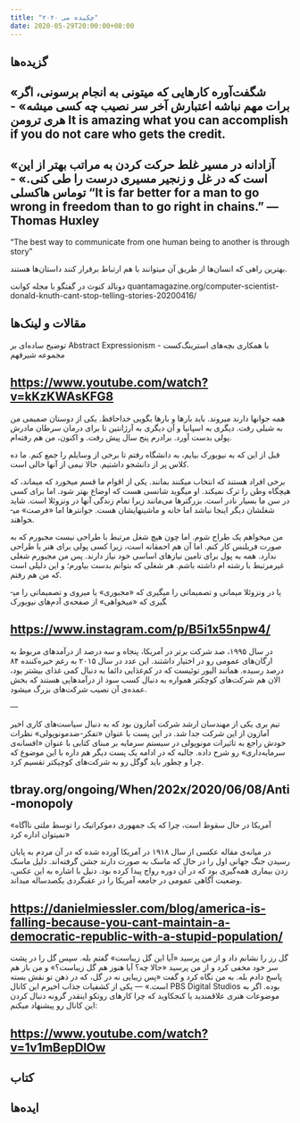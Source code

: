 ```yaml
---
title: "چکیده می ۲۰۲۰"
date: 2020-05-29T20:00:00+08:00
---
```


## گزیده‌ها
«شگفت‌آوره کارهایی که میتونی به انجام برسونی، اگر برات مهم نباشه اعتبارش آخر سر نصیب چه کسی میشه» - هری ترومن
It is amazing what you can accomplish if you do not care who gets the credit.
---
«آزادانه در مسیر غلط حرکت کردن به مراتب بهتر از این است که در غل و زنجیر مسیری درست را طی کنی.» - توماس هاکسلی
“It is far better for a man to go wrong in freedom than to go right in chains.” — Thomas Huxley
---

“The best way to communicate from one human being to another is through story”

بهترین راهی که انسان‌ها از طریق آن میتوانند با هم ارتباط برقرار کنند داستان‌ها هستند.

دونالد کنوث در گفتگو با مجله کوانت
quantamagazine.org/computer-scientist-donald-knuth-cant-stop-telling-stories-20200416/


## مقالات و لینک‌ها
توضیح ساده‌ای بر Abstract Expressionism
با همکاری بچه‌های استرینگ‌کست - مجموعه شیرفهم

https://www.youtube.com/watch?v=kKzKWAsKFG8
---

همه جوان­ها دارند میروند. باید بارها و بارها بگویی خداحافظ. یکی از دوستان صمیمی من به شیلی رفت. دیگری به اسپانیا و آن دیگری به آرژانتین تا برای درمان سرطان مادرش پولی بدست آورد. برادرم پنج سال پیش رفت. و اکنون، من هم رفته‌ام.

قبل از این که به نیویورک بیایم، به دانشگاه رفتم تا برخی از وسایلم را جمع کنم. ما ده کلاس پر از دانشجو داشتیم. حالا نیمی از آن­ها خالی است.

برخی افراد هستند که انتخاب می­کنند بمانند. یکی از اقوام ما قسم میخورد که می­ماند، که هیچگاه وطن را ترک نمی­کند. او می­گوید شانسی هست که اوضاع بهتر شود. اما برای کسی در سن ما بسیار نادر است. بزرگترها می‌مانند زیرا تمام زندگی آن­ها در ونزوئلا است. شاید شغلشان دیگر اینجا نباشد اما خانه و ماشین­هایشان هست. جوان­ترها اما «فرصت» می­خواهند.

من می­خواهم یک طراح شوم. اما چون هیچ شغل مرتبط با طراحی نیست مجبورم که به صورت فریلنس کار کنم. اما آن هم احمقانه است، زیرا کسی پولی برای هنر یا طراحی ندارد. همه به پول برای تامین نیازهای اساسی خود نیاز دارند. پس من مجبورم شغلی غیرمرتبط با رشته ام داشته باشم. هر شغلی که بتوانم بدست بیاورم؛ و این دلیلی است که من هم رفتم. 

یا در ونزوئلا میمانی و تصمیماتی را می­گیری که «مجبوری» یا میروی و تصمیماتی را می­گیری که «میخواهی»
از صفحه‌ی آدم‌های نیویورک

https://www.instagram.com/p/B5i1x55npw4/
---

در سال ۱۹۹۵، صد شرکت برتر در آمریکا، پنجاه و سه درصد از درآمدهای مربوط به ارگان‌های عمومی رو در اختیار داشتند. این عدد در سال ۲۰۱۵ به رغم خیره‌کننده ۸۴ درصد رسیده. همانند الیور توئیست که در کم‌غذایی دائما به دنبال کمی غذای بیشتر بود، الان هم شرکت‌های کوچکتر همواره به دنبال کسب سود از درآمدهایی هستند که بخش عمده‌ی آن نصیب شرکت‌های بزرگ میشود.

—

تیم بری یکی از مهندسان ارشد شرکت آمازون بود که به دنبال سیاست‌های کاری اخیر آمازون از این شرکت جدا شد.
در این پست با عنوان «تفکر-ضدمونوپولی» نظرات خودش راجع به تاثیرات مونوپولی در سیستم سرمایه بر مبنای کتابی با عنوان «افسانه‌ی سرمایه‌داری» رو شرح داده.
جالبه که در ادامه یک پست دیگر هم داره با این موضوع که چرا و چطور باید گوگل رو به شرکت‌های کوچیکتر تقسیم کرد.

tbray.org/ongoing/When/202x/2020/06/08/Anti-monopoly
---

«آمریکا در حال سقوط است، چرا که یک جمهوری دموکراتیک را توسط ملتی ناآگاه نمیتوان اداره کرد»

در میانه‌ی مقاله عکسی از سال ۱۹۱۸ در آمریکا آورده شده که در آن مردم به پایان رسیدن جنگ جهانی اول را در حال که ماسک به صورت دارند جشن گرفته‌اند. دلیل ماسک زدن بیماری همه‌گیری بود که در آن دوره رواج پیدا کرده بود. دنیل با اشاره به این عکس، وضعیت آگاهی عمومی در جامعه آمریکا را در عقبگردی یکصدساله میداند.

https://danielmiessler.com/blog/america-is-falling-because-you-cant-maintain-a-democratic-republic-with-a-stupid-population/
---

گل رز را نشانم داد و از من پرسید «آیا این گل زیباست»
گفتم بله.
سپس گل را در پشت سر خود مخفی کرد و از من پرسید «حالا چه؟ آیا هنوز هم گل زیباست؟»
و من باز هم پاسخ دادم بله.
به من نگاه کرد و گفت «پس زیبایی نه در گل، که در ذهن تو نقش بسته است.»
—
یکی از کشفیات جذاب اخیرم این کانال PBS Digital Studios بوده. اگر به موضوعات هنری علاقمندید یا کنجکاوید که چرا کارهای روتکو  اینقدر گرونه دنبال کردن این کانال رو پیشنهاد میکنم:

https://www.youtube.com/watch?v=1v1mBepDlOw
---


## کتاب

## ایده‌ها
